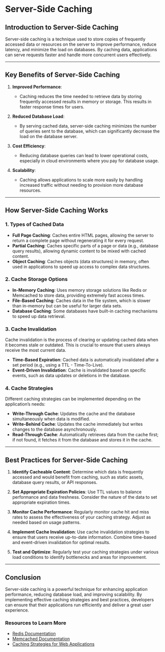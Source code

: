 # Server-Side Caching

## Introduction to Server-Side Caching
Server-side caching is a technique used to store copies of frequently accessed data or resources on the server to improve performance, reduce latency, and minimize the load on databases. By caching data, applications can serve requests faster and handle more concurrent users effectively.

---

## Key Benefits of Server-Side Caching

1. **Improved Performance**:
   - Caching reduces the time needed to retrieve data by storing frequently accessed results in memory or storage. This results in faster response times for users.

2. **Reduced Database Load**:
   - By serving cached data, server-side caching minimizes the number of queries sent to the database, which can significantly decrease the load on the database server.

3. **Cost Efficiency**:
   - Reducing database queries can lead to lower operational costs, especially in cloud environments where you pay for database usage.

4. **Scalability**:
   - Caching allows applications to scale more easily by handling increased traffic without needing to provision more database resources.

---

## How Server-Side Caching Works

### 1. **Types of Cached Data**
- **Full Page Caching**: Caches entire HTML pages, allowing the server to return a complete page without regenerating it for every request.
- **Partial Caching**: Caches specific parts of a page or data (e.g., database query results), allowing dynamic content to be mixed with cached content.
- **Object Caching**: Caches objects (data structures) in memory, often used in applications to speed up access to complex data structures.

### 2. **Cache Storage Options**
- **In-Memory Caching**: Uses memory storage solutions like Redis or Memcached to store data, providing extremely fast access times.
- **File-Based Caching**: Caches data in the file system, which is slower than in-memory but can be useful for larger data sets.
- **Database Caching**: Some databases have built-in caching mechanisms to speed up data retrieval.

### 3. **Cache Invalidation**
Cache invalidation is the process of clearing or updating cached data when it becomes stale or outdated. This is crucial to ensure that users always receive the most current data.

- **Time-Based Expiration**: Cached data is automatically invalidated after a set period (e.g., using a TTL - Time-To-Live).
- **Event-Driven Invalidation**: Cache is invalidated based on specific events, such as data updates or deletions in the database.

### 4. **Cache Strategies**
Different caching strategies can be implemented depending on the application’s needs:

- **Write-Through Cache**: Updates the cache and the database simultaneously when data is modified.
- **Write-Behind Cache**: Updates the cache immediately but writes changes to the database asynchronously.
- **Read-Through Cache**: Automatically retrieves data from the cache first; if not found, it fetches it from the database and stores it in the cache.

---

## Best Practices for Server-Side Caching

1. **Identify Cacheable Content**: Determine which data is frequently accessed and would benefit from caching, such as static assets, database query results, or API responses.

2. **Set Appropriate Expiration Policies**: Use TTL values to balance performance and data freshness. Consider the nature of the data to set appropriate expiration times.

3. **Monitor Cache Performance**: Regularly monitor cache hit and miss rates to assess the effectiveness of your caching strategy. Adjust as needed based on usage patterns.

4. **Implement Cache Invalidation**: Use cache invalidation strategies to ensure that users receive up-to-date information. Combine time-based and event-driven invalidation for optimal results.

5. **Test and Optimize**: Regularly test your caching strategies under various load conditions to identify bottlenecks and areas for improvement.

---

## Conclusion
Server-side caching is a powerful technique for enhancing application performance, reducing database load, and improving scalability. By implementing effective caching strategies and best practices, developers can ensure that their applications run efficiently and deliver a great user experience.

### Resources to Learn More
- [Redis Documentation](https://redis.io/documentation)
- [Memcached Documentation](https://memcached.org/)
- [Caching Strategies for Web Applications](https://www.smartsight.in/technology/caching-strategies-in-web-development-browser-and-server-caching/)